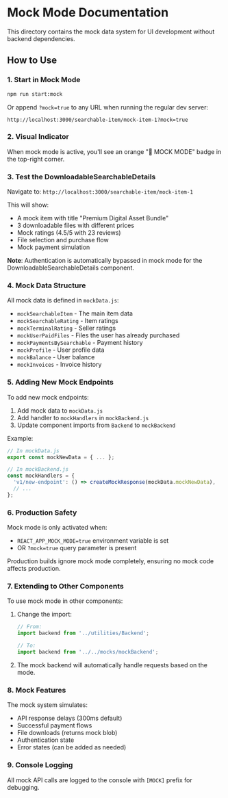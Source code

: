 # Mock Mode Documentation

This directory contains the mock data system for UI development without backend dependencies.

## How to Use

### 1. Start in Mock Mode

```bash
npm run start:mock
```

Or append `?mock=true` to any URL when running the regular dev server:
```
http://localhost:3000/searchable-item/mock-item-1?mock=true
```

### 2. Visual Indicator

When mock mode is active, you'll see an orange "🔧 MOCK MODE" badge in the top-right corner.

### 3. Test the DownloadableSearchableDetails

Navigate to: `http://localhost:3000/searchable-item/mock-item-1`

This will show:
- A mock item with title "Premium Digital Asset Bundle"
- 3 downloadable files with different prices
- Mock ratings (4.5/5 with 23 reviews)
- File selection and purchase flow
- Mock payment simulation

**Note**: Authentication is automatically bypassed in mock mode for the DownloadableSearchableDetails component.

### 4. Mock Data Structure

All mock data is defined in `mockData.js`:
- `mockSearchableItem` - The main item data
- `mockSearchableRating` - Item ratings
- `mockTerminalRating` - Seller ratings
- `mockUserPaidFiles` - Files the user has already purchased
- `mockPaymentsBySearchable` - Payment history
- `mockProfile` - User profile data
- `mockBalance` - User balance
- `mockInvoices` - Invoice history

### 5. Adding New Mock Endpoints

To add new mock endpoints:

1. Add mock data to `mockData.js`
2. Add handler to `mockHandlers` in `mockBackend.js`
3. Update component imports from `Backend` to `mockBackend`

Example:
```javascript
// In mockData.js
export const mockNewData = { ... };

// In mockBackend.js
const mockHandlers = {
  'v1/new-endpoint': () => createMockResponse(mockData.mockNewData),
  // ...
};
```

### 6. Production Safety

Mock mode is only activated when:
- `REACT_APP_MOCK_MODE=true` environment variable is set
- OR `?mock=true` query parameter is present

Production builds ignore mock mode completely, ensuring no mock code affects production.

### 7. Extending to Other Components

To use mock mode in other components:

1. Change the import:
   ```javascript
   // From:
   import backend from '../utilities/Backend';
   
   // To:
   import backend from '../../mocks/mockBackend';
   ```

2. The mock backend will automatically handle requests based on the mode.

### 8. Mock Features

The mock system simulates:
- API response delays (300ms default)
- Successful payment flows
- File downloads (returns mock blob)
- Authentication state
- Error states (can be added as needed)

### 9. Console Logging

All mock API calls are logged to the console with `[MOCK]` prefix for debugging.